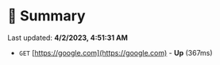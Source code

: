# 📖 Summary
Last updated: **4/2/2023, 4:51:31 AM**

- `GET` [https://google.com](https://google.com) - **Up** (367ms)
